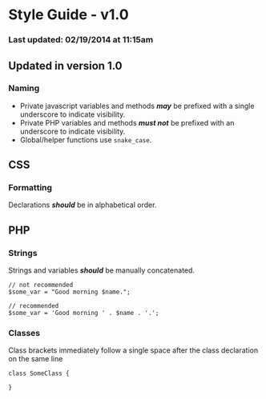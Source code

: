 # Style Guide - v1.0

### Last updated: 02/19/2014 at 11:15am


## Updated in version 1.0

### Naming

- Private javascript variables and methods ***may*** be prefixed with a single underscore to indicate visibility.
- Private PHP variables and methods ***must not*** be prefixed with an underscore to indicate visibility.
- Global/helper functions use `snake_case`.

## CSS

### Formatting

Declarations ***should*** be in alphabetical order.


## PHP

### Strings

Strings and variables ***should*** be manually concatenated. 

	// not recommended
	$some_var = "Good morning $name.";
	
	// recommended
	$some_var = 'Good morning ' . $name . '.';
	
### Classes

Class brackets immediately follow a single space after the class declaration on the same line

	class SomeClass {
	
	}